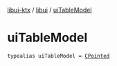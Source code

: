 [libui-ktx](../index.md) / [libui](index.md) / [uiTableModel](./ui-table-model.md)

# uiTableModel

`typealias uiTableModel = `[`CPointed`](../kotlinx.cinterop/-c-pointed/index.md)